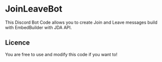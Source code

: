 # JoinLeaveBot
This Discord Bot Code allows you to create Join and Leave messages build with EmbedBuilder with JDA API.

## Licence
You are free to use and modify this code if you want to!


